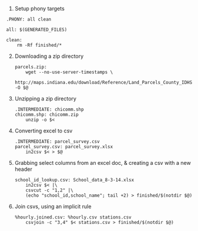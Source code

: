 1. Setup phony targets

```
.PHONY: all clean 

all: $(GENERATED_FILES) 

clean: 
    rm -Rf finished/*
```

2. Downloading a zip directory

    ```
    parcels.zip: 
        wget --no-use-server-timestamps \ 
        http://maps.indiana.edu/download/Reference/Land_Parcels_County_IDHS.zip -O $@
    ```

3. Unzipping a zip directory

    ```
    .INTERMEDIATE: chicomm.shp
    chicomm.shp: chicomm.zip 
        unzip -o $<
    ```

4. Converting excel to csv

    ```
    .INTERMEDIATE: parcel_survey.csv
    parcel_survey.csv: parcel_survey.xlsx 
        in2csv $< > $@
    ```

5. Grabbing select columns from an excel doc, & creating a csv with a new header

    ```
    school_id_lookup.csv: School_data_8-3-14.xlsx 
        in2csv $< |\ 
        csvcut -c "1,2" |\ 
        (echo "school_id,school_name"; tail +2) > finished/$(notdir $@)
    ```

6. Join csvs, using an implicit rule

    ```
    %hourly.joined.csv: %hourly.csv stations.csv 
        csvjoin -c "3,4" $< stations.csv > finished/$(notdir $@)
    ```